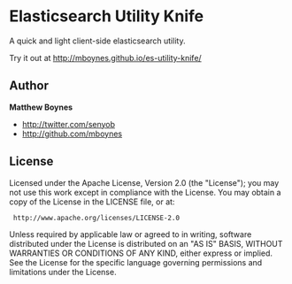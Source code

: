 Elasticsearch Utility Knife
===========================

A quick and light client-side elasticsearch utility.

Try it out at http://mboynes.github.io/es-utility-knife/



## Author

**Matthew Boynes**

* http://twitter.com/senyob
* http://github.com/mboynes


## License

Licensed under the Apache License, Version 2.0 (the "License");
you may not use this work except in compliance with the License.
You may obtain a copy of the License in the LICENSE file, or at:

	 http://www.apache.org/licenses/LICENSE-2.0

Unless required by applicable law or agreed to in writing, software
distributed under the License is distributed on an "AS IS" BASIS,
WITHOUT WARRANTIES OR CONDITIONS OF ANY KIND, either express or implied.
See the License for the specific language governing permissions and
limitations under the License.
